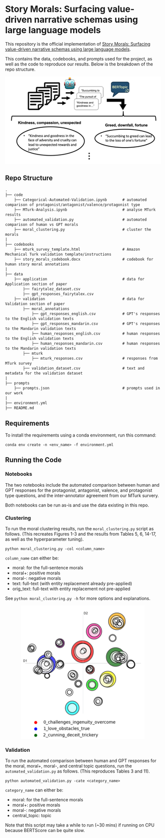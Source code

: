 # Story Morals: Surfacing value-driven narrative schemas using large language models

This repository is the official implementation of [Story Morals: Surfacing value-driven narrative schemas using large language models](https://aclanthology.org/2024.emnlp-main.723/). 

This contains the data, codebooks, and prompts used for the project, as well as the code to reproduce our results. Below is the breakdown of the repo structure.

<p align="center">
    <img src="https://github.com/davidghobson1/llm-story-morals/blob/main/images/moral_pipeline.png?raw=true" alt="Results Image" width="550"/>
</p>

## Repo Structure
```
.
├── code                                             
    ├── Categorical-Automated-Validation.ipynb       # automated comparison of protagonist/antagonist/valence/protagonist type
    ├── MTurk-Analysis.ipynb                         # analyse MTurk results
    ├── automated_validation.py                      # automated comparison of human vs GPT morals
    ├── moral_clustering.py                          # cluster the morals 
|
├── codebooks                                        
    ├── mturk_survey_template.html                   # Amazon Mechanical Turk validation template/instructions
    ├── story_morals_codebook.docx                   # codebook for human story moral annotations
|
├── data                                              
    ├── application                                  # data for Application section of paper
        ├── fairytalez_dataset.csv
        ├── gpt_responses_fairytalex.csv
    ├── validation                                   # data for Validation section of paper
        ├── moral_annotations                        
            ├── gpt_responses_english.csv            # GPT's responses to the English validation texts
            ├── gpt_responses_mandarin.csv           # GPT's responses to the Mandarin validation texts
            ├── human_responses_english.csv          # human responses to the English validation texts
            ├── human_responses_mandarin.csv         # human responses to the Mandarin validation texts
        ├── mturk
            ├── mturk_responses.csv                  # responses from MTurk survey
        ├── validation_dataset.csv                   # text and metadata for the validation dataset 
|
├── prompts                                            
    ├── prompts.json                                 # prompts used in our work
|
├── environment.yml                                  
├── README.md
```

## Requirements

To install the requirements using a conda environment, run this command:

```
conda env create -n <env_name> -f environment.yml
```

## Running the Code

### Notebooks

The two notebooks include the automated comparison between human and GPT responses for the protagonist, antagonist, valence, and protagonist type questions, and the inter-annotator agreement from our MTurk survery.

Both notebooks can be run as-is and use the data existing in this repo.

### Clustering

To run the moral clustering results, run the `moral_clustering.py` script as follows. (This recreates Figures 1-3 and the results from Tables 5, 6, 14-17, as well as the hyperparameter tuning).

```
python moral_clustering.py -col <column_name>
```

`column_name` can either be:
- moral: for the full-sentence morals
- moral+: positive morals
- moral-: negative morals
- text: full-text (with entity replacement already pre-applied)
- orig_text: full-text with entity replacement not pre-applied

See `python moral_clustering.py -h` for more options and explanations.

<p align="center">
    <img src="https://github.com/davidghobson1/llm-story-morals/blob/main/images/sample_moral_clustering.png?raw=true" alt="Results Image" width="400"/>
</p>

### Validation

To run the automated comparison between human and GPT responses for the moral, moral+, moral-, and central topic questions, run the `automated_validation.py` as follows. (This reproduces Tables 3 and 11).

```
python automated_validation.py -cate <category_name>
```

`category_name` can either be:
- moral: for the full-sentence morals
- moral+: positive morals
- moral-: negative morals
- central_topic: topic

Note that this script may take a while to run (~30 mins) if running on CPU because BERTScore can be quite slow.

<!-- >📋  Optional: include a graphic explaining your approach/main result, bibtex entry, link to demos, blog posts and tutorials -->

<!-- ## Requirements

To install requirements:

```setup
pip install -r requirements.txt
```

>📋  Describe how to set up the environment, e.g. pip/conda/docker commands, download datasets, etc...


## Contributing

>📋  Pick a licence and describe how to contribute to your code repository. 
 -->
